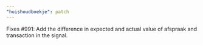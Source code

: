 ```yaml
---
"huishoudboekje": patch
---
```


Fixes #991: Add the difference in expected and actual value of afspraak and transaction in the signal.
